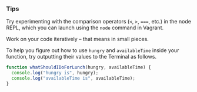 ### Tips

Try experimenting with the comparison operators (`<`, `>`, `===`, etc.) in the node REPL, which you can launch using the `node` command in Vagrant.

Work on your code iteratively – that means in small pieces.

To help you figure out how to use `hungry` and `availableTime` inside your function, try outputting their values to the Terminal as follows.

```javascript
function whatShouldIDoForLunch(hungry, availableTime) {
  console.log("hungry is", hungry);
  console.log("availableTime is", availableTime);
}
```
